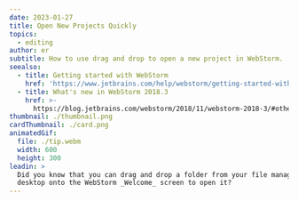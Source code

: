 ```yaml
---
date: 2023-01-27
title: Open New Projects Quickly
topics:
  - editing
author: er
subtitle: How to use drag and drop to open a new project in WebStorm.
seealso:
  - title: Getting started with WebStorm
    href: 'https://www.jetbrains.com/help/webstorm/getting-started-with-webstorm.html'
  - title: What's new in WebStorm 2018.3
    href: >-
      https://blog.jetbrains.com/webstorm/2018/11/webstorm-2018-3/#other_ide_improvements
thumbnail: ./thumbnail.png
cardThumbnail: ./card.png
animatedGif:
  file: ./tip.webm
  width: 600
  height: 300
leadin: >
  Did you know that you can drag and drop a folder from your file manager or
  desktop onto the WebStorm _Welcome_ screen to open it?
---
```


